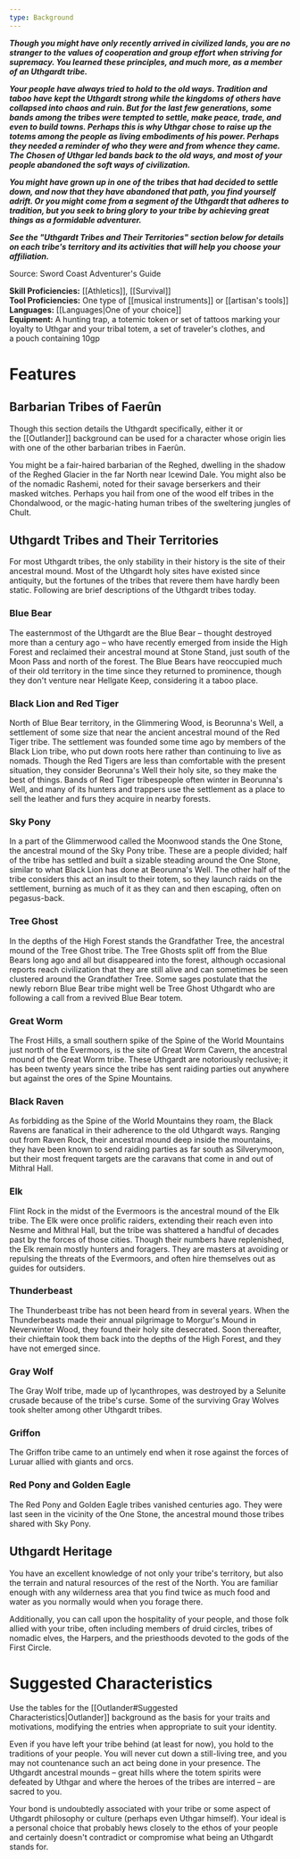 ```yaml
---
type: Background
---
```

**_Though you might have only recently arrived in civilized lands, you are no stranger to the values of cooperation and group effort when striving for supremacy. You learned these principles, and much more, as a member of an Uthgardt tribe._**

**_Your people have always tried to hold to the old ways. Tradition and taboo have kept the Uthgardt strong while the kingdoms of others have collapsed into chaos and ruin. But for the last few generations, some bands among the tribes were tempted to settle, make peace, trade, and even to build towns. Perhaps this is why Uthgar chose to raise up the totems among the people as living embodiments of his power. Perhaps they needed a reminder of who they were and from whence they came. The Chosen of Uthgar led bands back to the old ways, and most of your people abandoned the soft ways of civilization._**

**_You might have grown up in one of the tribes that had decided to settle down, and now that they have abandoned that path, you find yourself adrift. Or you might come from a segment of the Uthgardt that adheres to tradition, but you seek to bring glory to your tribe by achieving great things as a formidable adventurer._**

**_See the "Uthgardt Tribes and Their Territories" section below for details on each tribe's territory and its activities that will help you choose your affiliation._**

Source: Sword Coast Adventurer's Guide

**Skill Proficiencies:** [[Athletics]], [[Survival]]  
**Tool Proficiencies:** One type of [[musical instruments]] or [[artisan's tools]]  
**Languages:** [[Languages|One of your choice]]  
**Equipment:** A hunting trap, a totemic token or set of tattoos marking your loyalty to Uthgar and your tribal totem, a set of traveler's clothes, and a pouch containing 10gp

# Features

## Barbarian Tribes of Faerûn

Though this section details the Uthgardt specifically, either it or the [[Outlander]] background can be used for a character whose origin lies with one of the other barbarian tribes in Faerûn.

You might be a fair-haired barbarian of the Reghed, dwelling in the shadow of the Reghed Glacier in the far North near Icewind Dale. You might also be of the nomadic Rashemi, noted for their savage berserkers and their masked witches. Perhaps you hail from one of the wood elf tribes in the Chondalwood, or the magic-hating human tribes of the sweltering jungles of Chult.

## Uthgardt Tribes and Their Territories

For most Uthgardt tribes, the only stability in their history is the site of their ancestral mound. Most of the Uthgardt holy sites have existed since antiquity, but the fortunes of the tribes that revere them have hardly been static. Following are brief descriptions of the Uthgardt tribes today.

### Blue Bear

The easternmost of the Uthgardt are the Blue Bear – thought destroyed more than a century ago – who have recently emerged from inside the High Forest and reclaimed their ancestral mound at Stone Stand, just south of the Moon Pass and north of the forest. The Blue Bears have reoccupied much of their old territory in the time since they returned to prominence, though they don't venture near Hellgate Keep, considering it a taboo place.

### Black Lion and Red Tiger

North of Blue Bear territory, in the Glimmering Wood, is Beorunna's Well, a settlement of some size that near the ancient ancestral mound of the Red Tiger tribe. The settlement was founded some time ago by members of the Black Lion tribe, who put down roots here rather than continuing to live as nomads. Though the Red Tigers are less than comfortable with the present situation, they consider Beorunna's Well their holy site, so they make the best of things. Bands of Red Tiger tribespeople often winter in Beorunna's Well, and many of its hunters and trappers use the settlement as a place to sell the leather and furs they acquire in nearby forests.

### Sky Pony

In a part of the Glimmerwood called the Moonwood stands the One Stone, the ancestral mound of the Sky Pony tribe. These are a people divided; half of the tribe has settled and built a sizable steading around the One Stone, similar to what Black Lion has done at Beorunna's Well. The other half of the tribe considers this act an insult to their totem, so they launch raids on the settlement, burning as much of it as they can and then escaping, often on pegasus-back.

### Tree Ghost

In the depths of the High Forest stands the Grandfather Tree, the ancestral mound of the Tree Ghost tribe. The Tree Ghosts split off from the Blue Bears long ago and all but disappeared into the forest, although occasional reports reach civilization that they are still alive and can sometimes be seen clustered around the Grandfather Tree. Some sages postulate that the newly reborn Blue Bear tribe might well be Tree Ghost Uthgardt who are following a call from a revived Blue Bear totem.

### Great Worm

The Frost Hills, a small southern spike of the Spine of the World Mountains just north of the Evermoors, is the site of Great Worm Cavern, the ancestral mound of the Great Worm tribe. These Uthgardt are notoriously reclusive; it has been twenty years since the tribe has sent raiding parties out anywhere but against the ores of the Spine Mountains.

### Black Raven

As forbidding as the Spine of the World Mountains they roam, the Black Ravens are fanatical in their adherence to the old Uthgardt ways. Ranging out from Raven Rock, their ancestral mound deep inside the mountains, they have been known to send raiding parties as far south as Silverymoon, but their most frequent targets are the caravans that come in and out of Mithral Hall.

### Elk

Flint Rock in the midst of the Evermoors is the ancestral mound of the Elk tribe. The Elk were once prolific raiders, extending their reach even into Nesme and Mithral Hall, but the tribe was shattered a handful of decades past by the forces of those cities. Though their numbers have replenished, the Elk remain mostly hunters and foragers. They are masters at avoiding or repulsing the threats of the Evermoors, and often hire themselves out as guides for outsiders.

### Thunderbeast

The Thunderbeast tribe has not been heard from in several years. When the Thunderbeasts made their annual pilgrimage to Morgur's Mound in Neverwinter Wood, they found their holy site desecrated. Soon thereafter, their chieftain took them back into the depths of the High Forest, and they have not emerged since.

### Gray Wolf

The Gray Wolf tribe, made up of lycanthropes, was destroyed by a Selunite crusade because of the tribe's curse. Some of the surviving Gray Wolves took shelter among other Uthgardt tribes.

### Griffon

The Griffon tribe came to an untimely end when it rose against the forces of Luruar allied with giants and orcs.

### Red Pony and Golden Eagle

The Red Pony and Golden Eagle tribes vanished centuries ago. They were last seen in the vicinity of the One Stone, the ancestral mound those tribes shared with Sky Pony.

## Uthgardt Heritage

You have an excellent knowledge of not only your tribe's territory, but also the terrain and natural resources of the rest of the North. You are familiar enough with any wilderness area that you find twice as much food and water as you normally would when you forage there.

Additionally, you can call upon the hospitality of your people, and those folk allied with your tribe, often including members of druid circles, tribes of nomadic elves, the Harpers, and the priesthoods devoted to the gods of the First Circle.

# Suggested Characteristics

Use the tables for the [[Outlander#Suggested Characteristics|Outlander]] background as the basis for your traits and motivations, modifying the entries when appropriate to suit your identity.

Even if you have left your tribe behind (at least for now), you hold to the traditions of your people. You will never cut down a still-living tree, and you may not countenance such an act being done in your presence. The Uthgardt ancestral mounds – great hills where the totem spirits were defeated by Uthgar and where the heroes of the tribes are interred – are sacred to you.

Your bond is undoubtedly associated with your tribe or some aspect of Uthgardt philosophy or culture (perhaps even Uthgar himself). Your ideal is a personal choice that probably hews closely to the ethos of your people and certainly doesn't contradict or compromise what being an Uthgardt stands for.